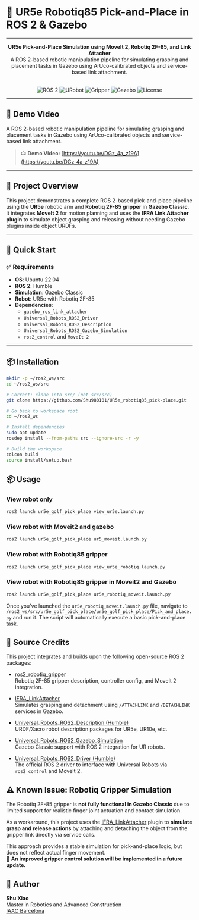 # 🤖 UR5e Robotiq85 Pick-and-Place in ROS 2 & Gazebo

<hr>

<div align="center">
  <b>UR5e Pick-and-Place Simulation using MoveIt 2, Robotiq 2F-85, and Link Attacher</b><br>
  A ROS 2-based robotic manipulation pipeline for simulating grasping and placement tasks in Gazebo using ArUco-calibrated objects and service-based link attachment.
</div>

<br>

<div align="center">

![ROS 2](https://img.shields.io/badge/ROS_2-Humble-blue)
![URobot](https://img.shields.io/badge/Robot-UR5e-green)
![Gripper](https://img.shields.io/badge/Gripper-Robotiq%202F85-orange)
![Gazebo](https://img.shields.io/badge/Simulator-Gazebo_Classic-yellow)
![License](https://img.shields.io/badge/License-MIT-lightgrey)

</div>

---

## 🎥 Demo Video

A ROS 2-based robotic manipulation pipeline for simulating grasping and placement tasks in Gazebo using ArUco-calibrated objects and service-based link attachment.

> 📺 **Demo Video:** [https://youtu.be/DGz_4a_z19A](https://youtu.be/DGz_4a_z19A)

---

## 🧠 Project Overview

This project demonstrates a complete ROS 2-based pick-and-place pipeline using the **UR5e** robotic arm and **Robotiq 2F-85 gripper** in **Gazebo Classic**. It integrates **MoveIt 2** for motion planning and uses the **IFRA Link Attacher plugin** to simulate object grasping and releasing without needing Gazebo plugins inside object URDFs.

---

## 🚀 Quick Start

### ✅ Requirements

- **OS**: Ubuntu 22.04
- **ROS 2**: Humble
- **Simulation**: Gazebo Classic
- **Robot**: UR5e with Robotiq 2F-85
- **Dependencies**:
  - `gazebo_ros_link_attacher`
  - `Universal_Robots_ROS2_Driver`
  - `Universal_Robots_ROS2_Description`
  - `Universal_Robots_ROS2_Gazebo_Simulation`
  - `ros2_control` and `MoveIt 2`

---

## 📦 Installation

```bash
mkdir -p ~/ros2_ws/src
cd ~/ros2_ws/src

# Correct: clone into src/ (not src/src)
git clone https://github.com/Shu980101/UR5e_robotiq85_pick-place.git

# Go back to workspace root
cd ~/ros2_ws

# Install dependencies
sudo apt update
rosdep install --from-paths src --ignore-src -r -y

# Build the workspace
colcon build
source install/setup.bash
```

## 📦 Usage

### View robot only
```bash
ros2 launch ur5e_golf_pick_place view_ur5e.launch.py 
```

### View robot with Moveit2 and gazebo
```bash
ros2 launch ur5e_golf_pick_place ur5_moveit.launch.py
```

### View robot with Robotiq85 gripper
```bash
ros2 launch ur5e_golf_pick_place view_ur5e_robotiq.launch.py
```

### View robot with Robotiq85 gripper in Moveit2 and Gazebo
```bash
ros2 launch ur5e_golf_pick_place ur5e_robotiq_moveit.launch.py
```

Once you've launched the `ur5e_robotiq_moveit.launch.py` file, navigate to `/ros2_ws/src/ur5e_golf_pick_place/ur5e_golf_pick_place/Pick_and_place.py` and run it. The script will automatically execute a basic pick-and-place task.

## 📌 Source Credits

This project integrates and builds upon the following open-source ROS 2 packages:

- [ros2_robotiq_gripper](https://github.com/PickNikRobotics/ros2_robotiq_gripper)  
  Robotiq 2F-85 gripper description, controller config, and MoveIt 2 integration.

- [IFRA_LinkAttacher](https://github.com/IFRA-Cranfield/IFRA_LinkAttacher)  
  Simulates grasping and detachment using `/ATTACHLINK` and `/DETACHLINK` services in Gazebo.

- [Universal_Robots_ROS2_Description (Humble)](https://github.com/UniversalRobots/Universal_Robots_ROS2_Description/tree/humble)  
  URDF/Xacro robot description packages for UR5e, UR10e, etc.

- [Universal_Robots_ROS2_Gazebo_Simulation](https://github.com/UniversalRobots/Universal_Robots_ROS2_Gazebo_Simulation)  
  Gazebo Classic support with ROS 2 integration for UR robots.

- [Universal_Robots_ROS2_Driver (Humble)](https://github.com/UniversalRobots/Universal_Robots_ROS2_Driver/tree/humble)  
  The official ROS 2 driver to interface with Universal Robots via `ros2_control` and MoveIt 2.


## ⚠ Known Issue: Robotiq Gripper Simulation

The Robotiq 2F-85 gripper is **not fully functional in Gazebo Classic** due to limited support for realistic finger joint actuation and contact simulation.

As a workaround, this project uses the [IFRA_LinkAttacher](https://github.com/IFRA-Cranfield/IFRA_LinkAttacher) plugin to **simulate grasp and release actions** by attaching and detaching the object from the gripper link directly via service calls.

This approach provides a stable simulation for pick-and-place logic, but does not reflect actual finger movement.  
🔧 **An improved gripper control solution will be implemented in a future update.**


## 👤 Author

**Shu Xiao**  
Master in Robotics and Advanced Construction  
[IAAC Barcelona](https://www.iaac.net)
